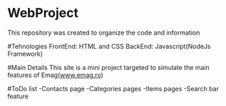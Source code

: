 # WebProject
This repository was created to organize the code and information

#Tehnologies
FrontEnd: HTML and CSS
BackEnd: Javascript(NodeJs Framework)

#Main Details
This site is a mini project targeted to simulate the main features of Emag(www.emag.ro)

#ToDo list
-Contacts page
-Categories pages
-Items pages
-Search bar feature
